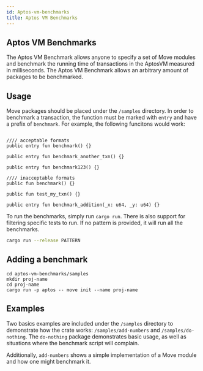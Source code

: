 ```yaml
---
id: Aptos-vm-benchmarks
title: Aptos VM Benchmarks
---
```


## Aptos VM Benchmarks

The Aptos VM Benchmark allows anyone to specify a set of Move modules and benchmark 
the running time of transactions in the AptosVM measured in milliseconds. The Aptos
VM Benchmark allows an arbitrary amount of packages to be benchmarked.

## Usage

Move packages should be placed under the `/samples` directory. In order to benchmark
a transaction, the function must be marked with `entry` and have a prefix of `benchmark`.
For example, the following funcitons would work:

```Move

//// acceptable formats
public entry fun benchmark() {}

public entry fun benchmark_another_txn() {}

public entry fun benchmark123() {}

//// inacceptable formats
public fun benchmark() {}

public fun test_my_txn() {}

public entry fun benchmark_addition(_x: u64, _y: u64) {}

```

To run the benchmarks, simply run `cargo run`. There is also support for filtering specific 
tests to run. If no pattern is provided, it will run all the benchmarks.

```Bash
cargo run --release PATTERN
```

## Adding a benchmark

```
cd aptos-vm-benchmarks/samples
mkdir proj-name
cd proj-name
cargo run -p aptos -- move init --name proj-name
```

## Examples

Two basics examples are included under the `/samples` directory to demonstrate how the 
crate works: `/samples/add-numbers` and `/samples/do-nothing`. The `do-nothing` package 
demonstrates basic usage, as well as situations where the benchmark script will complain.

Additionally, `add-numbers` shows a simple implementation of a Move module and how one
might benchmark it.